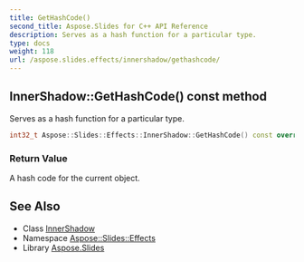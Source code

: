 ```yaml
---
title: GetHashCode()
second_title: Aspose.Slides for C++ API Reference
description: Serves as a hash function for a particular type.
type: docs
weight: 118
url: /aspose.slides.effects/innershadow/gethashcode/
---
```

## InnerShadow::GetHashCode() const method


Serves as a hash function for a particular type.

```cpp
int32_t Aspose::Slides::Effects::InnerShadow::GetHashCode() const override
```


### Return Value

A hash code for the current object.

## See Also

* Class [InnerShadow](../)
* Namespace [Aspose::Slides::Effects](../../)
* Library [Aspose.Slides](../../../)